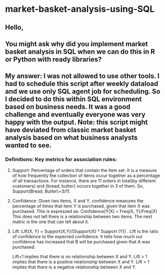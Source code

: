 # market-basket-analysis-using-SQL

## Hello,
## You might ask why did you implement market basket analysis in SQL when we can do this in R or Python with ready libraries? 
## My answer: I was not allowed to use other tools. I had to schedule this script after weekly dataload and we use only SQL agent job for scheduling. So I decided to do this within SQL environment based on business needs. It was a good challenge and eventually everyone was very happy with the output.  Note: this script might have deviated from classic market basket analysis based on what business analysts wanted to see. 

###  Definitions: Key metrics for association rules:

1)	Support: Percentage of orders that contain the item set. It is a measure of how frequently the collection of items
	occur together as a percentage of all transactions. For instance, there are 11 orders in total(by 
	different customers) and {bread, butter} occurs together in 3 of them. So, Support(Bread, Butter)=3/11. 

2)  Confidence: Given two items, X and Y, confidence measures the percentage of times that item Y is 
	purchased, given that item X was purchased. This is expressed as: Confidence(Y|X) = Freq(X, Y)/Freq(X)
	This does not tell there is a relationship between two items. The next matric is the one that can tell about it. 

3)	Lift:   Lift(X, Y) = Support(X,Y)/[Support(X) * Support (Y)] . Lift is the ratio of confidence to the expected confidence.
	It tells how much our confidence has increased that B will be purchased  given that A was purchased. 
	
	Lift=1 implies that there is no relationship between X and Y.
	Lift > 1 implies that there is a positive relationship between X and Y. 
	Lift < 1 implies that there is a negative relationship between X and Y. 
